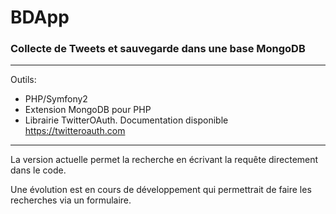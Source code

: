 # BDApp
### Collecte de Tweets et sauvegarde dans une base MongoDB

---

Outils:

* PHP/Symfony2
* Extension MongoDB pour PHP
* Librairie TwitterOAuth. Documentation disponible https://twitteroauth.com
---
La version actuelle permet la recherche en écrivant la requête directement dans le code.

Une évolution est en cours de développement qui permettrait de faire les recherches via un formulaire.
